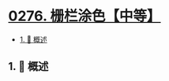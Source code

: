 # [0276. 栅栏涂色【中等】](https://github.com/tnotesjs/TNotes.leetcode/tree/main/notes/0276.%20%E6%A0%85%E6%A0%8F%E6%B6%82%E8%89%B2%E3%80%90%E4%B8%AD%E7%AD%89%E3%80%91)

<!-- region:toc -->

- [1. 📝 概述](#1--概述)

<!-- endregion:toc -->

## 1. 📝 概述
